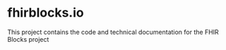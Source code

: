 # fhirblocks.io

This project contains the code and technical documentation for the FHIR Blocks project
